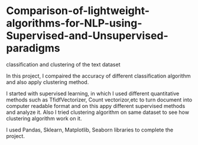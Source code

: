 # Comparison-of-lightweight-algorithms-for-NLP-using-Supervised-and-Unsupervised-paradigms
classification and clustering of the text dataset

In this project, I compaired the accuracy of different classification algorithm and also apply clustering method.

I started with supervised learning, in which I used different quantitative methods such as TfidfVectorizer,
Count vectorizor,etc to turn document into computer readable format and on this appy different supervised
methods and analyze it. Also I tried clustering algorithm on same dataset to see how clustering algorithm
work on it.

I used Pandas, Sklearn, Matplotlib, Seaborn libraries to complete the project.
